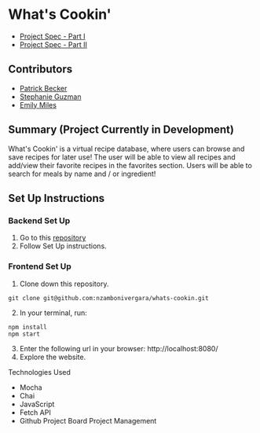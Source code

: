 # What's Cookin'

- [Project Spec - Part I](https://frontend.turing.edu/projects/whats-cookin-part-one.html)
- [Project Spec - Part II](https://frontend.turing.edu/projects/whats-cookin-part-two.html)

## Contributors

- [Patrick Becker](https://github.com/PatrickGBecker)
- [Stephanie Guzman](https://github.com/stephanieguzm)
- [Emily Miles](https://github.com/emilyjmiles)

## Summary (Project Currently in Development)

What's Cookin' is a virtual recipe database, where users can browse and save recipes for later use! The user will be able to view all recipes and add/view their favorite recipes in the favorites section. Users will be able to search for meals by name and / or ingredient! 

## Set Up Instructions

### Backend Set Up

1. Go to this [repository](https://github.com/turingschool-examples/whats-cookin-api)
2. Follow Set Up instructions.

### Frontend Set Up

1. Clone down this repository.
  ```
  git clone git@github.com:nzambonivergara/whats-cookin.git
  ```
2. In your terminal, run:
  ```
  npm install
  npm start
  ```
3. Enter the following url in your browser: http://localhost:8080/
4. Explore the website.


Technologies Used
- Mocha
- Chai
- JavaScript
- Fetch API
- Github Project Board Project Management


